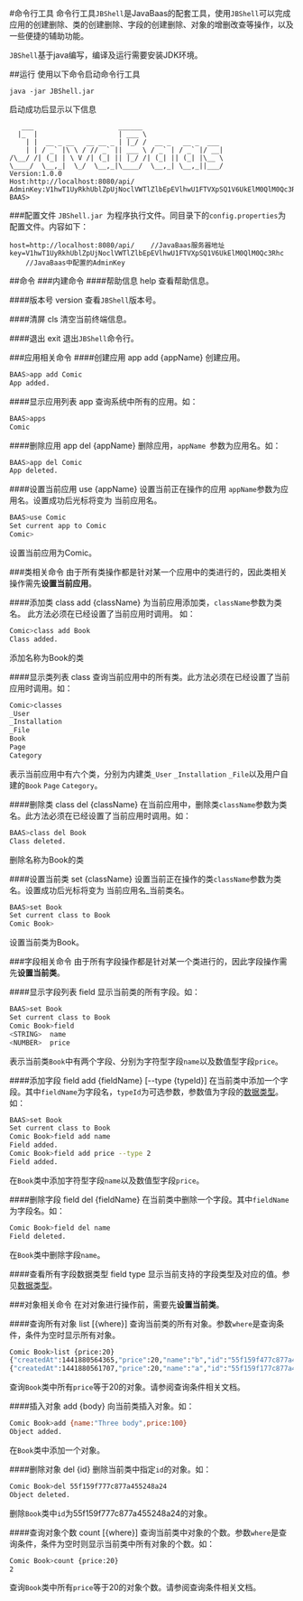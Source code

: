 #命令行工具
命令行工具`JBShell`是JavaBaas的配套工具，使用`JBShell`可以完成应用的创建删除、类的创建删除、字段的创建删除、对象的增删改查等操作，以及一些便捷的辅助功能。

`JBShell`基于java编写，编译及运行需要安装JDK环境。

##运行
使用以下命令启动命令行工具

```
java -jar JBShell.jar
```

启动成功后显示以下信息

```
   ___                     ______
  |_  |                    | ___ \
    | |  __ _ __   __ __ _ | |_/ /  __ _   __ _  ___
    | | / _` |\ \ / // _` || ___ \ / _` | / _` |/ __|
/\__/ /| (_| | \ V /| (_| || |_/ /| (_| || (_| |\__ \
\____/  \__,_|  \_/  \__,_|\____/  \__,_| \__,_||___/
Version:1.0.0
Host:http://localhost:8080/api/
AdminKey:V1hwT1UyRkhUblZpUjNoclVWTlZlbEpEVlhwU1FTVXpSQ1V6UkElM0QlM0Qc3Rhc
BAAS>
```

###配置文件
`JBShell.jar `为程序执行文件。同目录下的`config.properties`为配置文件。内容如下：

```
host=http://localhost:8080/api/    //JavaBaas服务器地址
key=V1hwT1UyRkhUblZpUjNoclVWTlZlbEpEVlhwU1FTVXpSQ1V6UkElM0QlM0Qc3Rhc
    //JavaBaas中配置的AdminKey
```

##命令
###内建命令
####帮助信息 help
查看帮助信息。

####版本号 version
查看`JBShell`版本号。

####清屏 cls
清空当前终端信息。

####退出 exit
退出`JBShell`命令行。

###应用相关命令
####创建应用 app add {appName}
创建应用。

```bash
BAAS>app add Comic
App added.
```

####显示应用列表 app
查询系统中所有的应用。如：

```bash
BAAS>apps
Comic
```

####删除应用 app del {appName}
删除应用，`appName `参数为应用名。如：

```bash
BAAS>app del Comic
App deleted.
```

####设置当前应用 use {appName}
设置当前正在操作的应用 `appName`参数为应用名。设置成功后光标将变为 当前应用名。

```bash
BAAS>use Comic
Set current app to Comic
Comic>
```
设置当前应用为Comic。

###类相关命令
由于所有类操作都是针对某一个应用中的类进行的，因此类相关操作需先**设置当前应用**。

####添加类 class add {className}
为当前应用添加类，`className`参数为类名。
此方法必须在已经设置了当前应用时调用。
如：

```bash
Comic>class add Book
Class added.
```
添加名称为Book的类

####显示类列表 class
查询当前应用中的所有类。此方法必须在已经设置了当前应用时调用。如：

```bash
Comic>classes
_User
_Installation
_File
Book
Page
Category
```
表示当前应用中有六个类，分别为内建类`_User` `_Installation` `_File`以及用户自建的`Book` `Page` `Category`。

####删除类 class del {className}
在当前应用中，删除类`className`参数为类名。此方法必须在已经设置了当前应用时调用。如：

```bash
BAAS>class del Book
Class deleted.
```
删除名称为Book的类

####设置当前类 set {className}
设置当前正在操作的类`className`参数为类名。设置成功后光标将变为 当前应用名_当前类名。

```bash
BAAS>set Book
Set current class to Book
Comic Book>
```
设置当前类为Book。

###字段相关命令
由于所有字段操作都是针对某一个类进行的，因此字段操作需先**设置当前类**。

####显示字段列表 field
显示当前类的所有字段。如：

```bash
BAAS>set Book
Set current class to Book
Comic Book>field
<STRING>  name
<NUMBER>  price
```
表示当前类`Book`中有两个字段、分别为字符型字段`name`以及数值型字段`price`。

####添加字段 field add {fieldName} [--type {typeId}]
在当前类中添加一个字段。其中`fieldName`为字段名，`typeId`为可选参数，参数值为字段的[数据类型](/overview/object.md#数据类型)。如：

```bash
BAAS>set Book
Set current class to Book
Comic Book>field add name
Field added.
Comic Book>field add price --type 2
Field added.
```
在`Book`类中添加字符型字段`name`以及数值型字段`price`。

####删除字段 field del {fieldName}
在当前类中删除一个字段。其中`fieldName`为字段名。如：

```bash
Comic Book>field del name
Field deleted.
```
在`Book`类中删除字段`name`。

####查看所有字段数据类型 field type
显示当前支持的字段类型及对应的值。参见[数据类型](/overview/object.md#数据类型)。

###对象相关命令
在对对象进行操作前，需要先**设置当前类**。

####查询所有对象 list [{where}]
查询当前类的所有对象。参数`where`是查询条件，条件为空时显示所有对象。

```bash
Comic Book>list {price:20}
{"createdAt":1441880564365,"price":20,"name":"b","id":"55f159f477c877a455248a23","acl":{"*":{"read":true,"write":true}},"updatedAt":1441880564365}
{"createdAt":1441880561707,"price":20,"name":"a","id":"55f159f177c877a455248a22","acl":{"*":{"read":true,"write":true}},"updatedAt":1441880561707}
```
查询`Book`类中所有`price`等于20的对象。请参阅查询条件相关文档。

####插入对象 add {body}
向当前类插入对象。如：

```bash
Comic Book>add {name:"Three body",price:100}
Object added.
```
在`Book`类中添加一个对象。

####删除对象 del {id}
删除当前类中指定`id`的对象。如：

```bash
Comic Book>del 55f159f777c877a455248a24
Object deleted.
```
删除`Book`类中`id`为55f159f777c877a455248a24的对象。

####查询对象个数 count [{where}]
查询当前类中对象的个数。参数`where`是查询条件，条件为空时则显示当前类中所有对象的个数。如：

```bash
Comic Book>count {price:20}
2
```
查询`Book`类中所有`price`等于20的对象个数。请参阅查询条件相关文档。
